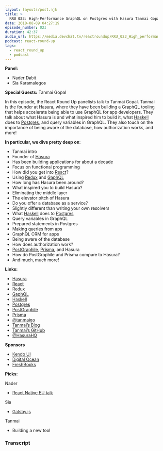 ```yaml
---
layout: layouts/post.njk
title: >
  RRU 023: High-Performance GraphQL on Postgres with Hasura Tanmai Gopal
date: 2018-08-09 04:27:19
episode_number: 023
duration: 42:37
audio_url: https://media.devchat.tv/reactroundup/RRU_023_High_performance_GraphQL_on_Postgres_with_Hasura_Tanmai_Gopal.mp3
podcast: react-round-up
tags:
  - react_round_up
  - podcast
---
```


**Panel:**

- Nader Dabit
- Sia Karamalegos

**Special Guests:** Tanmai Gopal

In this episode, the React Round Up panelists talk to Tanmai Gopal. Tanmai is the founder at [Hasura](https://hasura.io/), where they have been building a [GraphQL](https://graphql.org/) tooling that helps accelerate being able to use GraphQL for app developers. They talk about what Hasura is and what inspired him to build it, what [Haskell](https://www.haskell.org/) does to [Postgres](https://www.postgresql.org/), and query variables in GraphQL. They also touch on the importance of being aware of the database, how authorization works, and more!

**In particular, we dive pretty deep on:**

- Tanmai intro
- Founder of [Hasura](https://hasura.io/)
- Has been building applications for about a decade
- Focus on functional programming
- How did you get into [React](https://reactjs.org/)?
- Using [Redux](https://redux.js.org/) and [GaphQL](https://graphql.org/)
- How long has Hasura been around?
- What inspired you to build Hasura?
- Eliminating the middle layer
- The elevator pitch of Hasura
- Do you offer a database as a service?
- Slightly different than writing your own resolvers
- What [Haskell](https://www.haskell.org/) does to [Postgres](https://www.postgresql.org/)
- Query variables in GraphQL
- Prepared statements in Postgres
- Making queries from aps
- GraphQL ORM for apps
- Being aware of the database
- How does authorization work?
- [PostGraphile](https://www.graphile.org/postgraphile/), [Prisma](https://www.prisma.io/), and Hasura
- How do PostGraphile and Prisma compare to Hasura?
- And much, much more!

**Links:**

- [Hasura](https://hasura.io/)
- [React](https://reactjs.org/)
- [Redux](https://redux.js.org/)
- [GaphQL](https://graphql.org/)
- [Haskell](https://www.haskell.org/)
- [Postgres](https://www.postgresql.org/)
- [PostGraphile](https://www.graphile.org/postgraphile/)
- [Prisma](https://www.prisma.io/)
- [@tanmaigo](https://twitter.com/tanmaigo?lang=en)
- [Tanmai’s Blog](https://blog.hasura.io/@tanmaig)
- [Tanmai’s GitHub](https://github.com/coco98)
- [@HasuraHQ](https://twitter.com/HasuraHQ)

**Sponsors**

- [Kendo UI](https://www.telerik.com/kendo-angular-ui/?utm_medium=cpm&utm_source=adventuresinng&utm_campaign=dt-kendo-ang2-nov16&utm_content=audio)
- [Digital Ocean](https://www.digitalocean.com/)
- [FreshBooks](https://www.freshbooks.com/invoice?ref=11731&utm_source=pbm&utm_medium=affiliate-program&utm_influencer=419364&utm_campaign=podcast-influencers)

**Picks:**

Nader

- [React Native EU talk](https://react-native.eu/)

Sia

- [Gatsby.js](https://www.gatsbyjs.org/)

Tanmai

- Building a new tool

### Transcript
